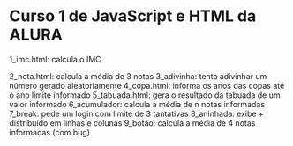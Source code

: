 <h1> Curso 1 de JavaScript e HTML da ALURA </h1>

 <p>1_imc.html: calcula o IMC</p>
 2_nota.html: calcula a média de 3 notas
 3_adivinha: tenta adivinhar um número gerado aleatoriamente
 4_copa.html: informa os anos das copas até o ano limite informado
 5_tabuada.html: gera o resultado da tabuada de um valor informado
 6_acumulador: calcula a média de n notas informadas
 7_break: pede um login com limite de 3 tantativas
 8_aninhada: exibe + distribuído em linhas e colunas
 9_botão: calcula a média de 4 notas informadas (com bug)
